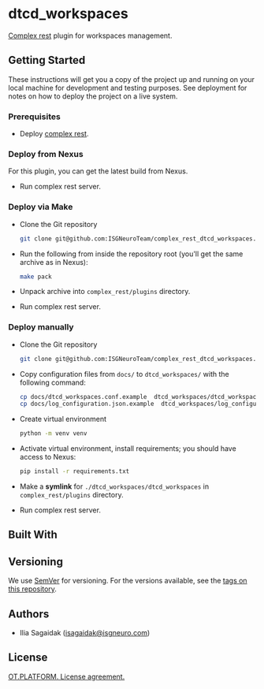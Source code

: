 # dtcd_workspaces

[Complex rest](https://github.com/ISGNeuroTeam/complex_rest/tree/develop) plugin for workspaces management.

## Getting Started


These instructions will get you a copy of the project up and running on your local machine for development and testing purposes. See deployment for notes on how to deploy the project on a live system.

### Prerequisites

- Deploy [complex rest](https://github.com/ISGNeuroTeam/complex_rest/).

### Deploy from Nexus

For this plugin, you can get the latest build from Nexus.

* Run complex rest server.

### Deploy via Make

* Clone the Git repository
    ```sh
    git clone git@github.com:ISGNeuroTeam/complex_rest_dtcd_workspaces.git
    ```
* Run the following from inside the repository root (you'll get the same archive as in Nexus):
    ```sh
    make pack
    ```
* Unpack archive into `complex_rest/plugins` directory.

* Run complex rest server.

### Deploy manually

* Clone the Git repository
    ```sh
    git clone git@github.com:ISGNeuroTeam/complex_rest_dtcd_workspaces.git
    ```
* Copy configuration files from `docs/` to `dtcd_workspaces/` with the following command:
    ```sh
    cp docs/dtcd_workspaces.conf.example  dtcd_workspaces/dtcd_workspaces.conf
	cp docs/log_configuration.json.example  dtcd_workspaces/log_configuration.json
    ```
* Create virtual environment
    ```sh
    python -m venv venv
    ```
* Activate virtual environment, install requirements; you should have access to Nexus:
    ```sh
    pip install -r requirements.txt
    ```

* Make a **symlink** for `./dtcd_workspaces/dtcd_workspaces` in `complex_rest/plugins` directory.
* Run complex rest server.

## Built With

## Versioning

We use [SemVer](http://semver.org/) for versioning. For the versions available, see the [tags on this repository](https://github.com/your/project/tags). 

## Authors

- Ilia Sagaidak (isagaidak@isgneuro.com)


## License

[OT.PLATFORM. License agreement.](LICENSE.md)